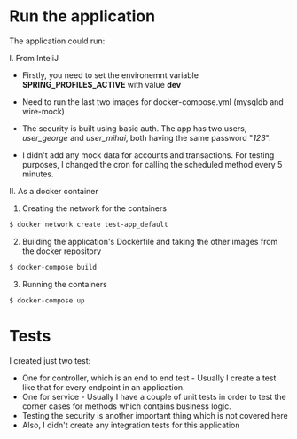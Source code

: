 # Run the application

The application could run:

I. From InteliJ

  - Firstly, you need to set the environemnt variable **SPRING_PROFILES_ACTIVE** with value **dev**
  
  - Need to run the last two images for docker-compose.yml (mysqldb and wire-mock)
  
  - The security is built using basic auth. The app has two users, _user_george_ and _user_mihai_, both having the same password "_123_".
  
  - I didn't add any mock data for accounts and transactions. For testing purposes, I changed the cron for calling the scheduled method every 5 minutes. 
  
II. As a docker container
1. Creating the network for the containers 
```sh
$ docker network create test-app_default
```
2. Building the application's Dockerfile and taking the other images from the docker repository
```sh
$ docker-compose build
```
3. Running the containers 
```sh
$ docker-compose up
```
  

# Tests
 I created just two test:
- One for controller, which is an end to end test - Usually I create a test like that for every endpoint in an application.
- One for service - Usually I have a couple of unit tests in order to test the corner cases for methods which contains business logic.
- Testing the security is another important thing which is not covered here
- Also, I didn't create any integration tests for this application
